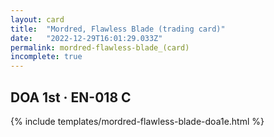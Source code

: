 ```yaml
---
layout: card
title:  "Mordred, Flawless Blade (trading card)"
date:   "2022-12-29T16:01:29.033Z"
permalink: mordred-flawless-blade_(card)
incomplete: true
---
```


## DOA 1st &middot; EN-018 C

{% include templates/mordred-flawless-blade-doa1e.html %}
